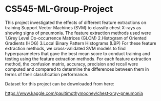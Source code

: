 # CS545-ML-Group-Project

This project investigated the effects of different feature extractions on training Support Vector Machines (SVM) to classify chest X-rays as showing signs of pneumonia. 
The feature extraction methods used were
1.Grey Level Co-occurrence Matrices (GLCM)
2.Histogram of Oriented Gradients (HOG)
3.Local Binary Pattern Histograms (LBP)
For these feature extraction methods, we cross-validated SVM models to find hyperparameters that gave the best mean score to conduct training and testing using the feature extraction methods.
For each feature extraction method, the confusion matrix, accuracy, precision and recall were computed and compared to determine the differences between them in terms of their classification performance. 

Dataset for this project can be downloaded from here:

https://www.kaggle.com/paultimothymooney/chest-xray-pneumonia
